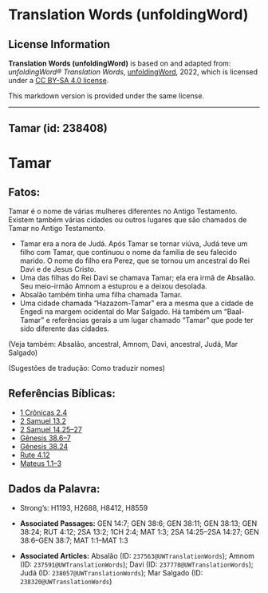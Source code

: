 # Translation Words (unfoldingWord)

## License Information

**Translation Words (unfoldingWord)** is based on and adapted from: _unfoldingWord® Translation Words_, [unfoldingWord](https://unfoldingword.org/utw), 2022, which is licensed under a [CC BY-SA 4.0 license](https://creativecommons.org/licenses/by-sa/4.0/legalcode.en).

This markdown version is provided under the same license.



--------------------------------

## Tamar (id: 238408)

Tamar
=====

Fatos:
------

Tamar é o nome de várias mulheres diferentes no Antigo Testamento. Existem também várias cidades ou outros lugares que são chamados de Tamar no Antigo Testamento.

* Tamar era a nora de Judá. Após Tamar se tornar viúva, Judá teve um filho com Tamar, que continuou o nome da família de seu falecido marido. O nome do filho era Perez, que se tornou um ancestral do Rei Davi e de Jesus Cristo.
* Uma das filhas do Rei Davi se chamava Tamar; ela era irmã de Absalão. Seu meio\-irmão Amnom a estuprou e a deixou desolada.
* Absalão também tinha uma filha chamada Tamar.
* Uma cidade chamada “Hazazom\-Tamar” era a mesma que a cidade de Engedi na margem ocidental do Mar Salgado. Há também um “Baal\-Tamar” e referências gerais a um lugar chamado “Tamar” que pode ter sido diferente das cidades.

(Veja também: Absalão, ancestral, Amnom, Davi, ancestral, Judá, Mar Salgado)

(Sugestões de tradução: Como traduzir nomes)

Referências Bíblicas:
---------------------

* [1 Crônicas 2\.4](https://ref.ly/1Chr2:4)
* [2 Samuel 13\.2](https://ref.ly/2Sam13:2)
* [2 Samuel 14\.25–27](https://ref.ly/2Sam14:25-2Sam14:27)
* [Gênesis 38\.6–7](https://ref.ly/Gen38:6-Gen38:7)
* [Gênesis 38\.24](https://ref.ly/Gen38:24)
* [Rute 4\.12](https://ref.ly/Ruth4:12)
* [Mateus 1\.1–3](https://ref.ly/Matt1:1-Matt1:3)

Dados da Palavra:
-----------------

* Strong’s: H1193, H2688, H8412, H8559

* **Associated Passages:** GEN 14:7; GEN 38:6; GEN 38:11; GEN 38:13; GEN 38:24; RUT 4:12; 2SA 13:2; 1CH 2:4; MAT 1:3; 2SA 14:25–2SA 14:27; GEN 38:6–GEN 38:7; MAT 1:1–MAT 1:3
* **Associated Articles:** Absalão (ID: `237563@UWTranslationWords`); Amnom (ID: `237591@UWTranslationWords`); Davi (ID: `237778@UWTranslationWords`); Judá (ID: `238057@UWTranslationWords`); Mar Salgado (ID: `238320@UWTranslationWords`)

